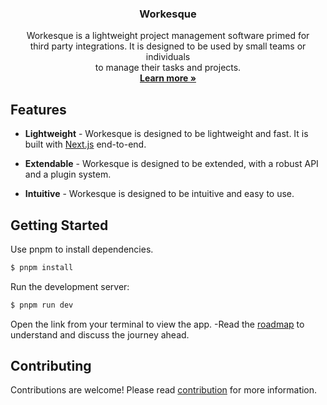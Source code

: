<p align="center">
  <h3 align="center">Workesque</h3>
  
  <p align="center">
  Workesque is a lightweight project management software primed for <br />third party integrations. It is designed to be used by small teams or individuals <br />to manage their tasks and projects.
  <br />
  <a href="https://workesque.akkhayar.com"><strong>Learn more »</strong></a>
  </p>
</p>

## Features

- **Lightweight** - Workesque is designed to be lightweight and fast. It is built with [Next.js](https://nextjs.com) end-to-end.

- **Extendable** - Workesque is designed to be extended, with a robust API and a plugin system.

- **Intuitive** - Workesque is designed to be intuitive and easy to use.

## Getting Started

Use pnpm to install dependencies.

```bash
$ pnpm install
```

Run the development server:

```bash
$ pnpm run dev
```

Open the link from your terminal to view the app.
-Read the [roadmap](https://github.com/akkhayar/workesque/discussions/14) to understand and discuss the journey ahead.

## Contributing

Contributions are welcome! Please read [contribution](https://docs.akkhayar.com/community/contribution) for more information.
